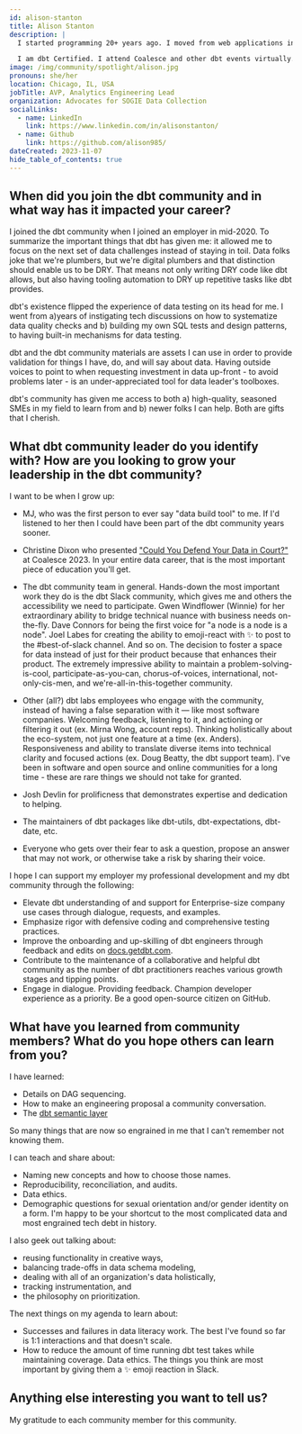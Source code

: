 ```yaml
---
id: alison-stanton
title: Alison Stanton
description: |
  I started programming 20+ years ago. I moved from web applications into transforming data and business intelligence reporting because it's both hard and useful. The majority of my career has been in engineering for SaaS companies. For my last few positions I've been brought in to transition larger, older companies to a modern data platform and ways of thinking.

  I am dbt Certified. I attend Coalesce and other dbt events virtually. I speak up in <a href="https://www.getdbt.com/community/join-the-community" rel="noopener noreferrer" target="_blank">dbt Slack</a> and on the dbt-core, dbt-redshift, and dbt-sqlserver repositories. dbt Slack is my happy place, especially #advice-for-dbt-power-users. I care a lot about the dbt documentation and dbt doc.
image: /img/community/spotlight/alison.jpg
pronouns: she/her
location: Chicago, IL, USA
jobTitle: AVP, Analytics Engineering Lead
organization: Advocates for SOGIE Data Collection
socialLinks:
  - name: LinkedIn
    link: https://www.linkedin.com/in/alisonstanton/
  - name: Github
    link: https://github.com/alison985/
dateCreated: 2023-11-07
hide_table_of_contents: true
---
```


## When did you join the dbt community and in what way has it impacted your career?

I joined the dbt community when I joined an employer in mid-2020. To summarize the important things that dbt has given me: it allowed me to focus on the next set of data challenges instead of staying in toil. Data folks joke that we're plumbers, but we're digital plumbers and that distinction should enable us to be DRY. That means not only writing DRY code like dbt allows, but also having tooling automation to DRY up repetitive tasks like dbt provides.

dbt's existence flipped the experience of data testing on its head for me. I went from a)years of instigating tech discussions on how to systematize data quality checks and b) building my own SQL tests and design patterns, to having built-in mechanisms for data testing.

dbt and the dbt community materials are assets I can use in order to provide validation for things I have, do, and will say about data. Having outside voices to point to when requesting investment in data up-front - to avoid problems later - is an under-appreciated tool for data leader's toolboxes.

dbt's community has given me access to both a) high-quality, seasoned SMEs in my field to learn from and b) newer folks I can help. Both are gifts that I cherish.

## What dbt community leader do you identify with? How are you looking to grow your leadership in the dbt community?

I want to be when I grow up:

- MJ, who was the first person to ever say "data build tool" to me. If I'd listened to her then I could have been part of the dbt community years sooner.

- Christine Dixon who presented <a href="https://www.youtube.com/watch?v=vD6IrGtxNAM" rel="noopener noreferrer" target="_blank">"Could You Defend Your Data in Court?"</a> at Coalesce 2023. In your entire data career, that is the most important piece of education you'll get.

- The dbt community team in general. Hands-down the most important work they do is the dbt Slack community, which gives me and others the accessibility we need to participate. Gwen Windflower (Winnie) for her extraordinary ability to bridge technical nuance with business needs on-the-fly. Dave Connors for being the first voice for "a node is a node is a node". Joel Labes for creating the ability to emoji-react with :sparkles: to post to the #best-of-slack channel. And so on. The decision to foster a space for data instead of just for their product because that enhances their product. The extremely impressive ability to maintain a problem-solving-is-cool, participate-as-you-can, chorus-of-voices, international, not-only-cis-men, and we're-all-in-this-together community.

- Other (all?) dbt labs employees who engage with the community, instead of having a false separation with it &mdash; like most software companies. Welcoming feedback, listening to it, and actioning or filtering it out (ex. Mirna Wong, account reps). Thinking holistically about the eco-system, not just one feature at a time (ex. Anders). Responsiveness and ability to translate diverse items into technical clarity and focused actions (ex. Doug Beatty, the dbt support team). I've been in software and open source and online communities for a long time - these are rare things we should not take for granted.

- Josh Devlin for prolificness that demonstrates expertise and dedication to helping.

- The maintainers of dbt packages like dbt-utils, dbt-expectations, dbt-date, etc.

- Everyone who gets over their fear to ask a question, propose an answer that may not work, or otherwise take a risk by sharing their voice.

I hope I can support my employer my professional development and my dbt community through the following:

- Elevate dbt understanding of and support for Enterprise-size company use cases through dialogue, requests, and examples.
- Emphasize rigor with defensive coding and comprehensive testing practices.
- Improve the onboarding and up-skilling of dbt engineers through feedback and edits on <a href="/">docs.getdbt.com</a>.
- Contribute to the maintenance of a collaborative and helpful dbt community as the number of dbt practitioners reaches various growth stages and tipping points.
- Engage in dialogue. Providing feedback. Champion developer experience as a priority. Be a good open-source citizen on GitHub.

## What have you learned from community members? What do you hope others can learn from you?

I have learned:

- Details on DAG sequencing.
- How to make an engineering proposal a community conversation.
- The <a href="https://www.getdbt.com/product/semantic-layer" rel="noopener noreferrer" target="_blank">dbt semantic layer</a>

So many things that are now so engrained in me that I can't remember not knowing them.

I can teach and share about:

- Naming new concepts and how to choose those names.
- Reproducibility, reconciliation, and audits.
- Data ethics.
- Demographic questions for sexual orientation and/or gender identity on a form. I'm happy to be your shortcut to the most complicated data and most engrained tech debt in history.

I also geek out talking about: 

- reusing functionality in creative ways,
- balancing trade-offs in data schema modeling,
- dealing with all of an organization's data holistically,
- tracking instrumentation, and
- the philosophy on prioritization.

The next things on my agenda to learn about:

- Successes and failures in data literacy work. The best I've found so far is 1:1 interactions and that doesn't scale.
- How to reduce the amount of time running dbt test takes while maintaining coverage.
Data ethics.
The things you think are most important by giving them a :sparkles: emoji reaction in Slack.

## Anything else interesting you want to tell us?

My gratitude to each community member for this community.
